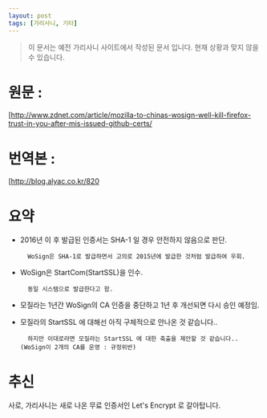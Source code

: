 ```yaml
---
layout: post
tags: [가리사니, 기타]
---
```


> 이 문서는 예전 가리사니 사이트에서 작성된 문서 입니다.
현재 상황과 맞지 않을 수 있습니다.


# 원문 :
[http://www.zdnet.com/article/mozilla-to-chinas-wosign-well-kill-firefox-trust-in-you-after-mis-issued-github-certs/

# 번역본 :
[http://blog.alyac.co.kr/820

# 요약
- 2016년 이 후 발급된 인증서는 SHA-1 일 경우 안전하지 않음으로 판단.

		WoSign은 SHA-1로 발급하면서 고의로 2015년에 발급한 것처럼 발급하여 우회.

- WoSign은 StartCom(StartSSL)을 인수.

		동일 시스템으로 발급한다고 함.

- 모질라는 1년간 WoSign의 CA 인증을 중단하고 1년 후 개선되면 다시 승인 예정임.

- 모질라의 StartSSL 에 대해선 아직 구체적으로 안나온 것 같습니다..

		하지만 이대로라면 모질라는 StartSSL 에 대한 축출을 제안할 것 같습니다.. (WoSign이 2개의 CA를 운영 : 규정위반)

# 추신
사로, 가리사니는 새로 나온 무료 인증서인 Let's Encrypt 로 갈아탑니다.